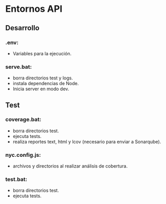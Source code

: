 # Entornos API

## Desarrollo

### .env:
 * Variables para la ejecución.

### serve.bat:
 * borra directorios test y logs.
 * instala dependencias de Node.
 * Inicia server en modo dev.


## Test 
### coverage.bat:
 * borra directorios test.
 * ejecuta tests.
 * realiza reportes text, html y lcov (necesario para enviar a Sonarqube).

### nyc.config.js:
 * archivos y directorios al realizar análisis de cobertura.

### test.bat:
 * borra directorios test.
 * ejecuta tests.
